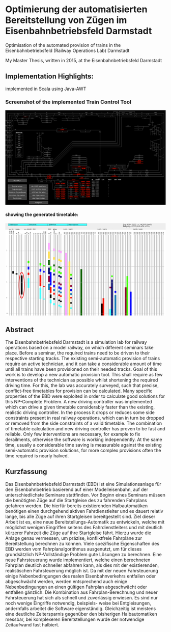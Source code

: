 # Optimierung der automatisierten Bereitstellung von Zügen im Eisenbahnbetriebsfeld Darmstadt
Optimisation of the automated provision of trains in the Eisenbahnbetriebsfeld (Railway Operations Lab) Darmstadt


My Master Thesis, written in 2015, at the Eisenbahnbetriebsfeld Darmstadt
 
 
## Implementation Highlights:
implemented in Scala using Java-AWT

### Screenshot of the implemented Train Control Tool
![Screenshot](https://raw.githubusercontent.com/lucasrothamel/master-thesis/master/gfx/screenshot.png)

#### showing the generated timetable:
![Timetable Display](https://raw.githubusercontent.com/lucasrothamel/master-thesis/master/gfx/zwl.png)


## Abstract
The Eisenbahnbetriebsfeld Darmstadt is a simulation lab for railway operations based on a model railway, on which different seminars take place. Before a seminar, the required trains need to be driven to their respective starting tracks. The existing semi-automatic provision of trains require an active technician, and it can take a considerable amount of time until all trains have been provisioned on their needed tracks.
Goal of this work is to develop a new automatic provision tool. This shall require as few interventions of the technician as possible whilst shortening the required driving time. For this, the lab was accurately surveyed, such that precise, conflict-free timetables for provision can be calculated. Many specific properties of the EBD were exploited in order to calculate good solutions for this NP-Complete Problem. A new driving controller was implemented which can drive a given timetable considerably faster than the existing, realistic driving controller. In the process it drops or reduces some side constraints present in real railway operations, which can in turn be dropped or removed from the side constraints of a valid timetable.
The combination of timetable calculation and new driving controller has proven to be fast and reliable. Only few interventions are necessary, for example to fix derailments, otherwise the software is working independently. At the same time, usually a considerable time saving is measurable against the existing semi-automatic provision solutions, for more complex provisions often the time required is nearly halved.

## Kurzfassung
Das Eisenbahnbetriebsfeld Darmstadt (EBD) ist eine Simulationsanlage für den Eisenbahnbetrieb basierend auf einer Modelleisenbahn, auf der unterschiedlichste Seminare stattfinden. Vor Beginn eines Seminars müssen die benötigten Züge auf die Startgleise des zu fahrenden Fahrplans gefahren werden. Die hierfür bereits existierenden Halbautomatiken benötigen einen durchgehend aktiven Fahrdienstleiter und es dauert relativ lange, bis alle Züge auf ihren Startgleisen bereitgestellt sind.
Ziel dieser Arbeit ist es, eine neue Bereitstellungs-Automatik zu entwickeln, welche mit möglichst wenigen Eingriffen seitens des Fahrdienstleiters und mit deutlich kürzerer Fahrzeit die Züge auf ihre Startgleise fährt. Hierzu wurde die Anlage genau vermessen, um präzise, konfliktfreie Fahrpläne zur Bereitstellung berechnen zu können. Viele spezifische Eigenschaften des EBD werden vom Fahrplanalgorithmus ausgenutzt, um für dieses grundsätzlich NP-Vollständige Problem gute Lösungen zu berechnen. Eine neue Fahrsteuerung wurde implementiert, welche einen berechneten Fahrplan deutlich schneller abfahren kann, als dies mit der existierenden, realistischen Fahrsteuerung möglich ist. Da mit der neuen Fahrsteuerung einige Nebenbedingungen des realen Eisenbahnverkehrs entfallen oder abgeschwächt werden, werden entsprechend auch einige Nebenbedingungen an einen gültigen Fahrplan abgeschwächt oder entfallen gänzlich.
Die Kombination aus Fahrplan-Berechnung und neuer Fahrsteuerung hat sich als schnell und zuverlässig erwiesen. Es sind nur noch wenige Eingriffe notwendig, beispiels- weise bei Entgleisungen, andernfalls arbeitet die Software eigenständig. Gleichzeitig ist meistens eine deutliche Zeitersparnis gegenüber den bisherigen Halbautomatiken messbar, bei komplexeren Bereitstellungen wurde der notwendige Zeitaufwand fast halbiert.

